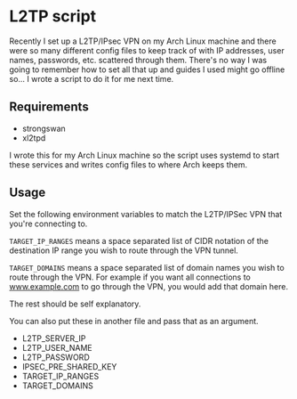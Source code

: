 # L2TP script

Recently I set up a L2TP/IPsec VPN on my Arch Linux machine and there were so many different config files to keep track of with IP addresses, user names, passwords, etc. scattered through them. There's no way I was going to remember how to set all that up and guides I used might go offline so... I wrote a script to do it for me next time.

## Requirements

* strongswan
* xl2tpd

I wrote this for my Arch Linux machine so the script uses systemd to start these services and writes config files to where Arch keeps them.

## Usage

Set the following environment variables to match the L2TP/IPSec VPN that you're connecting to.

`TARGET_IP_RANGES` means a space separated list of CIDR notation of the destination IP range you wish to route through the VPN tunnel.

`TARGET_DOMAINS` means a space separated list of domain names you wish to route through the VPN. For example if you want all connections to www.example.com to go through the VPN, you would add that domain here.

The rest should be self explanatory.

You can also put these in another file and pass that as an argument.

* L2TP_SERVER_IP
* L2TP_USER_NAME
* L2TP_PASSWORD
* IPSEC_PRE_SHARED_KEY
* TARGET_IP_RANGES
* TARGET_DOMAINS
